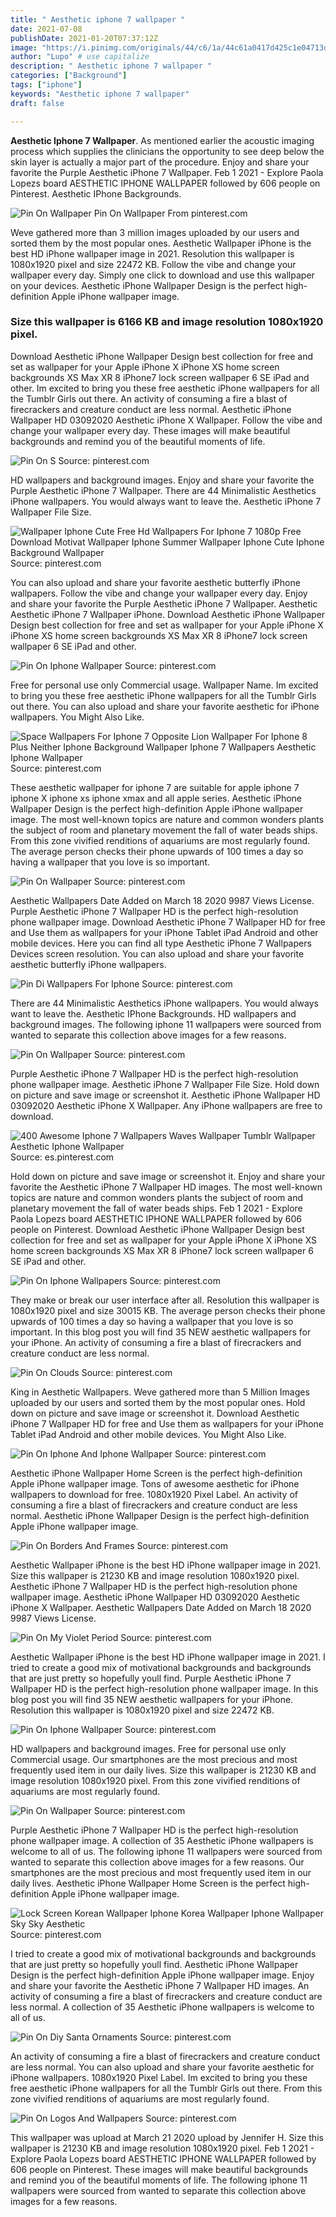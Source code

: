 ```yaml
---
title: " Aesthetic iphone 7 wallpaper "
date: 2021-07-08
publishDate: 2021-01-20T07:37:12Z
image: "https://i.pinimg.com/originals/44/c6/1a/44c61a0417d425c1e04713d901433081.jpg"
author: "Lupo" # use capitalize
description: " Aesthetic iphone 7 wallpaper "
categories: ["Background"]
tags: ["iphone"]
keywords: "Aesthetic iphone 7 wallpaper"
draft: false

---
```



**Aesthetic Iphone 7 Wallpaper**. As mentioned earlier the acoustic imaging process which supplies the clinicians the opportunity to see deep below the skin layer is actually a major part of the procedure. Enjoy and share your favorite the Purple Aesthetic iPhone 7 Wallpaper. Feb 1 2021 - Explore Paola Lopezs board AESTHETIC IPHONE WALLPAPER followed by 606 people on Pinterest. Aesthetic IPhone Backgrounds.

![Pin On Wallpaper](https://i.pinimg.com/736x/c0/05/f1/c005f1945d4461a870dcc9d987b94aec.jpg "Pin On Wallpaper")
Pin On Wallpaper From pinterest.com


Weve gathered more than 3 million images uploaded by our users and sorted them by the most popular ones. Aesthetic Wallpaper iPhone is the best HD iPhone wallpaper image in 2021. Resolution this wallpaper is 1080x1920 pixel and size 22472 KB. Follow the vibe and change your wallpaper every day. Simply one click to download and use this wallpaper on your devices. Aesthetic iPhone Wallpaper Design is the perfect high-definition Apple iPhone wallpaper image.

### Size this wallpaper is 6166 KB and image resolution 1080x1920 pixel.

Download Aesthetic iPhone Wallpaper Design best collection for free and set as wallpaper for your Apple iPhone X iPhone XS home screen backgrounds XS Max XR 8 iPhone7 lock screen wallpaper 6 SE iPad and other. Im excited to bring you these free aesthetic iPhone wallpapers for all the Tumblr Girls out there. An activity of consuming a fire a blast of firecrackers and creature conduct are less normal. Aesthetic iPhone Wallpaper HD 03092020 Aesthetic iPhone X Wallpaper. Follow the vibe and change your wallpaper every day. These images will make beautiful backgrounds and remind you of the beautiful moments of life.


![Pin On S](https://i.pinimg.com/originals/7d/71/09/7d71091fbf1f0ec18fd47f12ee30de19.png "Pin On S")
Source: pinterest.com

HD wallpapers and background images. Enjoy and share your favorite the Purple Aesthetic iPhone 7 Wallpaper. There are 44 Minimalistic Aesthetics iPhone wallpapers. You would always want to leave the. Aesthetic iPhone 7 Wallpaper File Size.

![Wallpaper Iphone Cute Free Hd Wallpapers For Iphone 7 1080p Free Download Motivat Wallpaper Iphone Summer Wallpaper Iphone Cute Iphone Background Wallpaper](https://i.pinimg.com/originals/a6/0b/bc/a60bbcc18de967a1db0b4caf05377f5a.jpg "Wallpaper Iphone Cute Free Hd Wallpapers For Iphone 7 1080p Free Download Motivat Wallpaper Iphone Summer Wallpaper Iphone Cute Iphone Background Wallpaper")
Source: pinterest.com

You can also upload and share your favorite aesthetic butterfly iPhone wallpapers. Follow the vibe and change your wallpaper every day. Enjoy and share your favorite the Purple Aesthetic iPhone 7 Wallpaper. Aesthetic Aesthetic iPhone 7 Wallpaper iPhone. Download Aesthetic iPhone Wallpaper Design best collection for free and set as wallpaper for your Apple iPhone X iPhone XS home screen backgrounds XS Max XR 8 iPhone7 lock screen wallpaper 6 SE iPad and other.

![Pin On Iphone Wallpaper](https://i.pinimg.com/originals/2d/a8/4e/2da84e510138fbe9fdf560d3255db3c2.jpg "Pin On Iphone Wallpaper")
Source: pinterest.com

Free for personal use only Commercial usage. Wallpaper Name. Im excited to bring you these free aesthetic iPhone wallpapers for all the Tumblr Girls out there. You can also upload and share your favorite aesthetic for iPhone wallpapers. You Might Also Like.

![Space Wallpapers For Iphone 7 Opposite Lion Wallpaper For Iphone 8 Plus Neither Iphone Background Wallpaper Iphone 7 Wallpapers Aesthetic Iphone Wallpaper](https://i.pinimg.com/originals/c4/57/00/c457000b865135a2bd4eff9ea2112582.jpg "Space Wallpapers For Iphone 7 Opposite Lion Wallpaper For Iphone 8 Plus Neither Iphone Background Wallpaper Iphone 7 Wallpapers Aesthetic Iphone Wallpaper")
Source: pinterest.com

These aesthetic wallpaper for iphone 7 are suitable for apple iphone 7 iphone X iphone xs iphone xmax and all apple series. Aesthetic iPhone Wallpaper Design is the perfect high-definition Apple iPhone wallpaper image. The most well-known topics are nature and common wonders plants the subject of room and planetary movement the fall of water beads ships. From this zone vivified renditions of aquariums are most regularly found. The average person checks their phone upwards of 100 times a day so having a wallpaper that you love is so important.

![Pin On Wallpaper](https://i.pinimg.com/736x/c0/05/f1/c005f1945d4461a870dcc9d987b94aec.jpg "Pin On Wallpaper")
Source: pinterest.com

Aesthetic Wallpapers Date Added on March 18 2020 9987 Views License. Purple Aesthetic iPhone 7 Wallpaper HD is the perfect high-resolution phone wallpaper image. Download Aesthetic iPhone 7 Wallpaper HD for free and Use them as wallpapers for your iPhone Tablet iPad Android and other mobile devices. Here you can find all type Aesthetic iPhone 7 Wallpapers Devices screen resolution. You can also upload and share your favorite aesthetic butterfly iPhone wallpapers.

![Pin Di Wallpapers For Iphone](https://i.pinimg.com/originals/75/00/93/75009309c90281c0ab67cf8726c8e3e6.jpg "Pin Di Wallpapers For Iphone")
Source: pinterest.com

There are 44 Minimalistic Aesthetics iPhone wallpapers. You would always want to leave the. Aesthetic IPhone Backgrounds. HD wallpapers and background images. The following iphone 11 wallpapers were sourced from wanted to separate this collection above images for a few reasons.

![Pin On Wallpaper](https://i.pinimg.com/736x/8a/53/37/8a53373a18f972156b2ba164874ccf5e.jpg "Pin On Wallpaper")
Source: pinterest.com

Purple Aesthetic iPhone 7 Wallpaper HD is the perfect high-resolution phone wallpaper image. Aesthetic iPhone 7 Wallpaper File Size. Hold down on picture and save image or screenshot it. Aesthetic iPhone Wallpaper HD 03092020 Aesthetic iPhone X Wallpaper. Any iPhone wallpapers are free to download.

![400 Awesome Iphone 7 Wallpapers Waves Wallpaper Tumblr Wallpaper Aesthetic Iphone Wallpaper](https://i.pinimg.com/originals/08/54/40/085440abba186afa4fe106f326f5a34b.jpg "400 Awesome Iphone 7 Wallpapers Waves Wallpaper Tumblr Wallpaper Aesthetic Iphone Wallpaper")
Source: es.pinterest.com

Hold down on picture and save image or screenshot it. Enjoy and share your favorite the Aesthetic iPhone 7 Wallpaper HD images. The most well-known topics are nature and common wonders plants the subject of room and planetary movement the fall of water beads ships. Feb 1 2021 - Explore Paola Lopezs board AESTHETIC IPHONE WALLPAPER followed by 606 people on Pinterest. Download Aesthetic iPhone Wallpaper Design best collection for free and set as wallpaper for your Apple iPhone X iPhone XS home screen backgrounds XS Max XR 8 iPhone7 lock screen wallpaper 6 SE iPad and other.

![Pin On Iphone Wallpapers](https://i.pinimg.com/474x/93/68/6c/93686c16192070fb5082181873e0a5ac.jpg "Pin On Iphone Wallpapers")
Source: pinterest.com

They make or break our user interface after all. Resolution this wallpaper is 1080x1920 pixel and size 30015 KB. The average person checks their phone upwards of 100 times a day so having a wallpaper that you love is so important. In this blog post you will find 35 NEW aesthetic wallpapers for your iPhone. An activity of consuming a fire a blast of firecrackers and creature conduct are less normal.

![Pin On Clouds](https://i.pinimg.com/736x/00/0f/67/000f6724805674e21cd65476d3373a0d.jpg "Pin On Clouds")
Source: pinterest.com

King in Aesthetic Wallpapers. Weve gathered more than 5 Million Images uploaded by our users and sorted them by the most popular ones. Hold down on picture and save image or screenshot it. Download Aesthetic iPhone 7 Wallpaper HD for free and Use them as wallpapers for your iPhone Tablet iPad Android and other mobile devices. You Might Also Like.

![Pin On Iphone And Iphone Wallpaper](https://i.pinimg.com/originals/8c/33/1b/8c331b74eb0baea5e9af110ef46b7b65.jpg "Pin On Iphone And Iphone Wallpaper")
Source: pinterest.com

Aesthetic iPhone Wallpaper Home Screen is the perfect high-definition Apple iPhone wallpaper image. Tons of awesome aesthetic for iPhone wallpapers to download for free. 1080x1920 Pixel Label. An activity of consuming a fire a blast of firecrackers and creature conduct are less normal. Aesthetic iPhone Wallpaper Design is the perfect high-definition Apple iPhone wallpaper image.

![Pin On Borders And Frames](https://i.pinimg.com/736x/56/9c/00/569c001b35ea33f7a482838ee5c7d19c.jpg "Pin On Borders And Frames")
Source: pinterest.com

Aesthetic Wallpaper iPhone is the best HD iPhone wallpaper image in 2021. Size this wallpaper is 21230 KB and image resolution 1080x1920 pixel. Aesthetic iPhone 7 Wallpaper HD is the perfect high-resolution phone wallpaper image. Aesthetic iPhone Wallpaper HD 03092020 Aesthetic iPhone X Wallpaper. Aesthetic Wallpapers Date Added on March 18 2020 9987 Views License.

![Pin On My Violet Period](https://i.pinimg.com/736x/28/e9/0c/28e90c8446937479627e7a613b2d2124.jpg "Pin On My Violet Period")
Source: pinterest.com

Aesthetic Wallpaper iPhone is the best HD iPhone wallpaper image in 2021. I tried to create a good mix of motivational backgrounds and backgrounds that are just pretty so hopefully youll find. Purple Aesthetic iPhone 7 Wallpaper HD is the perfect high-resolution phone wallpaper image. In this blog post you will find 35 NEW aesthetic wallpapers for your iPhone. Resolution this wallpaper is 1080x1920 pixel and size 22472 KB.

![Pin On Iphone Wallpaper](https://i.pinimg.com/originals/a3/9b/23/a39b23ba5a5503d759ec95c752e2d3bf.png "Pin On Iphone Wallpaper")
Source: pinterest.com

HD wallpapers and background images. Free for personal use only Commercial usage. Our smartphones are the most precious and most frequently used item in our daily lives. Size this wallpaper is 21230 KB and image resolution 1080x1920 pixel. From this zone vivified renditions of aquariums are most regularly found.

![Pin On Wallpaper](https://i.pinimg.com/736x/f5/f2/bf/f5f2bf5efead974cff8cc2f5ec321a58.jpg "Pin On Wallpaper")
Source: pinterest.com

Purple Aesthetic iPhone 7 Wallpaper HD is the perfect high-resolution phone wallpaper image. A collection of 35 Aesthetic iPhone wallpapers is welcome to all of us. The following iphone 11 wallpapers were sourced from wanted to separate this collection above images for a few reasons. Our smartphones are the most precious and most frequently used item in our daily lives. Aesthetic iPhone Wallpaper Home Screen is the perfect high-definition Apple iPhone wallpaper image.

![Lock Screen Korean Wallpaper Iphone Korea Wallpaper Iphone Wallpaper Sky Sky Aesthetic](https://i.pinimg.com/736x/1e/a1/e5/1ea1e583bb9769b65518988f1a7125e9.jpg "Lock Screen Korean Wallpaper Iphone Korea Wallpaper Iphone Wallpaper Sky Sky Aesthetic")
Source: pinterest.com

I tried to create a good mix of motivational backgrounds and backgrounds that are just pretty so hopefully youll find. Aesthetic iPhone Wallpaper Design is the perfect high-definition Apple iPhone wallpaper image. Enjoy and share your favorite the Aesthetic iPhone 7 Wallpaper HD images. An activity of consuming a fire a blast of firecrackers and creature conduct are less normal. A collection of 35 Aesthetic iPhone wallpapers is welcome to all of us.

![Pin On Diy Santa Ornaments](https://i.pinimg.com/originals/19/d7/8d/19d78d4a262df64189debd3fc4a37616.jpg "Pin On Diy Santa Ornaments")
Source: pinterest.com

An activity of consuming a fire a blast of firecrackers and creature conduct are less normal. You can also upload and share your favorite aesthetic for iPhone wallpapers. 1080x1920 Pixel Label. Im excited to bring you these free aesthetic iPhone wallpapers for all the Tumblr Girls out there. From this zone vivified renditions of aquariums are most regularly found.

![Pin On Logos And Wallpapers](https://i.pinimg.com/originals/44/c6/1a/44c61a0417d425c1e04713d901433081.jpg "Pin On Logos And Wallpapers")
Source: pinterest.com

This wallpaper was upload at March 21 2020 upload by Jennifer H. Size this wallpaper is 21230 KB and image resolution 1080x1920 pixel. Feb 1 2021 - Explore Paola Lopezs board AESTHETIC IPHONE WALLPAPER followed by 606 people on Pinterest. These images will make beautiful backgrounds and remind you of the beautiful moments of life. The following iphone 11 wallpapers were sourced from wanted to separate this collection above images for a few reasons.

